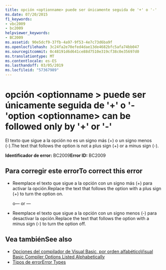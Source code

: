 ```yaml
---
title: opción <optionname> puede ser únicamente seguida de '+' o '-'
ms.date: 07/20/2015
f1_keywords:
- vbc2009
- bc2009
helpviewer_keywords:
- BC2009
ms.assetid: 90e5dcf9-37fb-4a97-9f53-4e7c73d6ba9f
ms.openlocfilehash: 3c24fa2e70efed4dae13de4682bfc5afa74bb047
ms.sourcegitcommit: 0c48191d6d641ce88d7510e319cf38c0e35697d0
ms.translationtype: MT
ms.contentlocale: es-ES
ms.lasthandoff: 03/05/2019
ms.locfileid: "57367989"
---
```

# <a name="option-optionname-can-be-followed-only-by--or--"></a><span data-ttu-id="27201-102">opción \<optionname > puede ser únicamente seguida de '+' o '-'</span><span class="sxs-lookup"><span data-stu-id="27201-102">option \<optionname> can be followed only by '+' or '-'</span></span>
<span data-ttu-id="27201-103">El texto que sigue a la opción no es un signo más (+) o un signo menos (-).</span><span class="sxs-lookup"><span data-stu-id="27201-103">The text that follows the option is not a plus sign (+) or a minus sign (-).</span></span>  
  
 <span data-ttu-id="27201-104">**Identificador de error:** BC2009</span><span class="sxs-lookup"><span data-stu-id="27201-104">**Error ID:** BC2009</span></span>  
  
## <a name="to-correct-this-error"></a><span data-ttu-id="27201-105">Para corregir este error</span><span class="sxs-lookup"><span data-stu-id="27201-105">To correct this error</span></span>  
  
-   <span data-ttu-id="27201-106">Reemplace el texto que sigue a la opción con un signo más (+) para activar la opción.</span><span class="sxs-lookup"><span data-stu-id="27201-106">Replace the text that follows the option with a plus sign (+) to turn the option on.</span></span>  
  
     <span data-ttu-id="27201-107">o</span><span class="sxs-lookup"><span data-stu-id="27201-107">— or —</span></span>  
  
-   <span data-ttu-id="27201-108">Reemplace el texto que sigue a la opción con un signo menos (-) para desactivar la opción.</span><span class="sxs-lookup"><span data-stu-id="27201-108">Replace the text that follows the option with a minus sign (-) to turn the option off.</span></span>  
  
## <a name="see-also"></a><span data-ttu-id="27201-109">Vea también</span><span class="sxs-lookup"><span data-stu-id="27201-109">See also</span></span>
- [<span data-ttu-id="27201-110">Opciones del compilador de Visual Basic, por orden alfabético</span><span class="sxs-lookup"><span data-stu-id="27201-110">Visual Basic Compiler Options Listed Alphabetically</span></span>](../../visual-basic/reference/command-line-compiler/compiler-options-listed-alphabetically.md)
- [<span data-ttu-id="27201-111">Tipos de error</span><span class="sxs-lookup"><span data-stu-id="27201-111">Error Types</span></span>](../../visual-basic/programming-guide/language-features/error-types.md)
